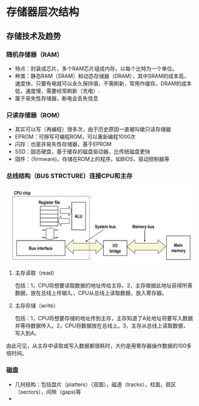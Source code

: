 # 存储器层次结构

## 存储技术及趋势

### 随机存储器（RAM）

* 特点：封装成芯片，多个RAM芯片组成内存，以每个比特为一个单位。
* 种类：静态RAM（SRAM）和动态存储器（DRAM），其中SRAM的成本高，速度快，只要有电就可以永久保持值，不需刷新，常用作缓存。DRAM的成本低，速度慢，需要经常刷新（充电）.
* 属于易失性存储器，断电会丢失信息

### 只读存储器（ROM）

* 其实可以写（再编程）很多次，由于历史原因一直被叫做只读存储器
* EPROM：可擦写可编程ROM，可以重新编程1000次
* 闪存：也是非易失性存储器，基于EPROM
* SSD：固态硬盘，基于缓存的磁盘驱动器，比传统磁盘更快
* 固件：（firmware)，存储在ROM上的程序，如BIOS，驱动控制器等

### 总线结构（BUS STRCTURE）连接CPU和主存

![image-20200221132541724](存储器层次结构.assets/image-20200221132541724.png)

1. 主存读取（read）

   包括：1，CPU将想要读取数据的地址传给主存。2，主存根据此地址获得所需数据，放在总线上传输3。，CPU从总线上读取数据，放入寄存器。

2. 主存存储（write）

   包括：1，CPU将想要存储的地址传到主存，主存知道了A处地址将要写入数据并等待数据传入。2，CPU将数据放在总线上。3，主存从总线上读取数据，写入到A。

由此可见，从主存中读取或写入数据都很耗时，大约是用寄存器操作数据的100多倍时间。

### 磁盘

* 几何结构：包括盘片（platters）（双面），磁道（tracks），柱面，扇区（sectors），间隙（gaps)等
* 

